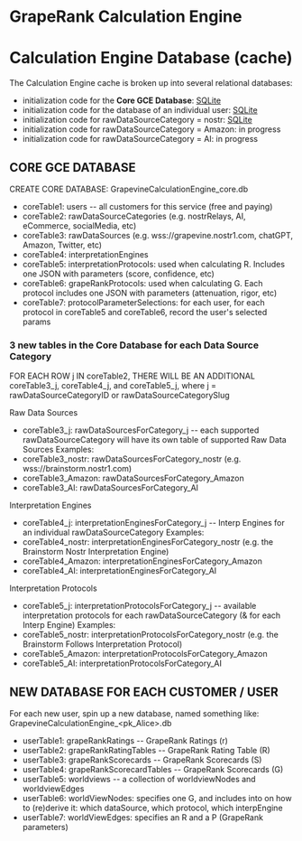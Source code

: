 # GrapeRank Calculation Engine

# Calculation Engine Database (cache)

The Calculation Engine cache is broken up into several relational databases:
- initialization code for the **Core GCE Database**: [SQLite](./database-initialization-core.sql)
- initialization code for the database of an individual user: [SQLite](./database-initialization-single-user.sql)
- initialization code for rawDataSourceCategory = nostr: [SQLite](./database-initialization-nostr.sql)
- initialization code for rawDataSourceCategory = Amazon: in progress
- initialization code for rawDataSourceCategory = AI: in progress

## CORE GCE DATABASE

CREATE CORE DATABASE: GrapevineCalculationEngine_core.db

- coreTable1: users -- all customers for this service (free and paying)
- coreTable2: rawDataSourceCategories (e.g. nostrRelays, AI, eCommerce, socialMedia, etc)
- coreTable3: rawDataSources (e.g. wss://grapevine.nostr1.com, chatGPT, Amazon, Twitter, etc)
- coreTable4: interpretationEngines
- coreTable5: interpretationProtocols: used when calculating R. Includes one JSON with parameters (score, confidence, etc)
- coreTable6: grapeRankProtocols: used when calculating G. Each protocol includes one JSON with parameters (attenuation, rigor, etc)
- coreTable7: protocolParameterSelections: for each user, for each protocol in coreTable5 and coreTable6, record the user's selected params

### 3 new tables in the Core Database for each Data Source Category

FOR EACH ROW j IN coreTable2, THERE WILL BE AN ADDITIONAL coreTable3_j, coreTable4_j, and coreTable5_j, where j = rawDataSourceCategoryID or rawDataSourceCategorySlug

Raw Data Sources
- coreTable3_j: rawDataSourcesForCategory_j -- each supported rawDataSourceCategory will have its own table of supported Raw Data Sources
Examples:
- coreTable3_nostr: rawDataSourcesForCategory_nostr (e.g. wss://brainstorm.nostr1.com)
- coreTable3_Amazon: rawDataSourcesForCategory_Amazon
- coreTable3_AI: rawDataSourcesForCategory_AI

Interpretation Engines
- coreTable4_j: interpretationEnginesForCategory_j -- Interp Engines for an individual rawDataSourceCategory
Examples:
- coreTable4_nostr: interpretationEnginesForCategory_nostr (e.g. the Brainstorm Nostr Interpretation Engine)
- coreTable4_Amazon: interpretationEnginesForCategory_Amazon
- coreTable4_AI: interpretationEnginesForCategory_AI

Interpretation Protocols
- coreTable5_j: interpretationProtocolsForCategory_j -- available interpretation protocols for each rawDataSourceCategory (& for each Interp Engine)
Examples:
- coreTable5_nostr: interpretationProtocolsForCategory_nostr (e.g. the Brainstorm Follows Interpretation Protocol)
- coreTable5_Amazon: interpretationProtocolsForCategory_Amazon
- coreTable5_AI: interpretationProtocolsForCategory_AI

## NEW DATABASE FOR EACH CUSTOMER / USER

For each new user, spin up a new database, named something like: GrapevineCalculationEngine_<pk_Alice>.db

- userTable1: grapeRankRatings -- GrapeRank Ratings (r)
- userTable2: grapeRankRatingTables -- GrapeRank Rating Table (R)
- userTable3: grapeRankScorecards -- GrapeRank Scorecards (S) 
- userTable4: grapeRankScorecardTables -- GrapeRank Scorecards (G)
- userTable5: worldviews -- a collection of worldviewNodes and worldviewEdges
- userTable6: worldViewNodes: specifies one G, and includes into on how to (re)derive it: which dataSource, which protocol, which interpEngine
- userTable7: worldViewEdges: specifies an R and a P (GrapeRank parameters)

